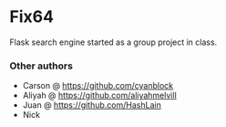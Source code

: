 # Fix64  
Flask search engine started as a group project in class.  
  

### Other authors 
- Carson @ https://github.com/cyanblock
- Aliyah @ https://github.com/aliyahmelvill
- Juan @ https://github.com/HashLain  
- Nick